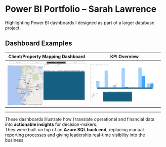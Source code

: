 # Power BI Portfolio – Sarah Lawrence

Highlighting Power BI dashboards I designed as part of a larger database project.  

## Dashboard Examples

| Client/Property Mapping Dashboard | KPI Overview |
|-----------------------------------|--------------|
| ![Dashboard](Case%20Studies/Screenshots/LDJS%20Power%20BI%20Redacted.jpg) | ![KPI View](Case%20Studies/Screenshots/LDJS%20Power%20BI%202%20Redacted.jpg) |

---

These dashboards illustrate how I translate operational and financial data into **actionable insights** for decision-makers.  
They were built on top of an **Azure SQL back end**, replacing manual reporting processes and giving leadership real-time visibility into the business.
